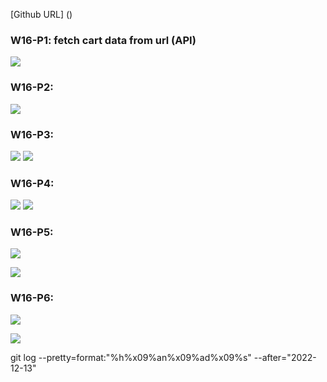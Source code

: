 [Github URL] ()

### W16-P1: fetch cart data from url (API)

![](w16-p1.png)


### W16-P2: 

![](w16-p2.png)


### W16-P3: 

![](w16-p3.png)
![](w16-p3-1.png)


### W16-P4: 

![](w16-p4-1.png)
![](w16-p4-2.png)

### W16-P5:  
 
![](w16-p5-1.png)
 
![](w16-p5-2.png)

### W16-P6: 
 
![](w16-p6-1.png)
 
![](w16-p6-2.png)

git log --pretty=format:"%h%x09%an%x09%ad%x09%s" --after="2022-12-13"